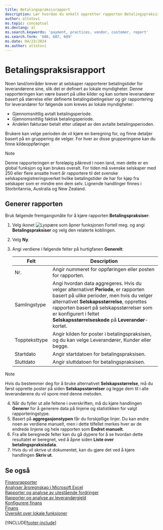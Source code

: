 ```yaml
---
title: Betalingspraksisrapport
description: Lær hvordan du enkelt oppretter rapporten Betalingspraksiser for leverandører og kunder.
author: altotovi
ms.topic: conceptual
ms.devlang: al
ms.search.keywords: 'payment, practices, vendor, customer, report'
ms.search.form: '686, 687, 689'
ms.date: 04/23/2024
ms.author: altotovi
--- 
```


# <a name="payment-practices-report"></a>Betalingspraksisrapport

Noen land/områder krever at selskaper rapporterer betalingstider for leverandørene sine, slik det er definert av lokale myndigheter. Denne rapporteringen kan være basert på ulike kilder og kan sortere leverandører basert på størrelse eller definerte betalingsbetingelser og gir rapportering for leverandører for følgende som kreves av lokale myndigheter:  

- Gjennomsnittlig avtalt betalingsperiode.  
- Gjennomsnittlig faktisk betalingsperiode.   
- Andelen fakturaer betalt etter utløpet av den avtalte betalingsperioden. 

Brukere kan velge perioden de vil kjøre en beregning for, og finne detaljer basert på en gruppering de velger. For hver av disse grupperingene kan du finne kildeoppføringer. 

> [!NOTE]
> Denne rapporteringen er foreløpig påkrevd i noen land, men dette er en global funksjon og kan brukes overalt. For tiden må svenske selskaper med 250 eller flere ansatte hvert år rapportere til det svenske selskapsregistreringsverket hvilke betalingstider de har for kjøp fra selskaper som er mindre enn dem selv. Lignende handlinger finnes i Storbritannia, Australia og New Zealand.  

## <a name="generate-the-report"></a>Generer rapporten

Bruk følgende fremgangsmåte for å kjøre rapporten **Betalingspraksiser**:

1. Velg ikonet ![Lyspære som åpner funksjonen Fortell meg.](media/ui-search/search_small.png "Fortell hva du vil gjøre") og angi **Betalingspraksiser** og velg den relaterte koblingen. 
2. Velg **Ny**.
3. Angi verdiene i følgende felter på hurtigfanen **Generelt**:

   | Felt | Description |
   |---------|-----------------------------------|
   | Nr. | Angir nummeret for oppføringen eller posten for rapporten. |
   | Samlingstype | Angi hvordan data aggregeres. Hvis du velger alternativet **Periode**, er rapporten basert på ulike perioder, men hvis du velger alternativet **Selskapsstørrelse**, opprettes rapporten basert på selskapsstørrelser som er konfigurert i feltet **Selskapsstørrelseskode** på **Leverandør**-kortet. |
   | Toppteksttype | Angir kilden for poster i betalingspraksisen, og du kan velge Leverandører, Kunder eller begge. |
   | Startdato | Angir startdatoen for betalingspraksisen. |
   | Sluttdato | Angir sluttdatoen for betalingspraksisen. |

> [!NOTE]
> Hvis du bestemmer deg for å bruke alternativet **Selskapsstørrelse**, må du først opprette poster på siden **Selskapsstørrelser** og legge dem til i alle leverandørene du vil spore med denne metoden.

4. Når du fyller ut alle feltene i overskriften, må du kjøre handlingen **Generer** for å generere data på linjene og statistikken for valgt rapporteringstype.
5. Basert på **aggregasjonstypen** får du forskjellige linjer. Du kan endre noen av verdiene manuelt, men i dette tilfellet merkes hver av de endrede linjene og hele rapporten som **Endret manuelt**.
6. Fra alle beregnede felter kan du gå dypere for å se hvordan dette resultatet er beregnet, ved å åpne siden **Liste over betalingspraksisdata**.
7. Hvis du vil skrive ut dokumentet, kan du gjøre det ved å kjøre handlingen **Skriv ut**.

## <a name="see-also"></a>Se også

[Finansrapporter](finance-reports.md)  
[Analyser årsregnskap i Microsoft Excel](finance-analyze-excel.md)  
[Rapporter og analyse av utestående fordringer](receivables-reports.md)  
[Rapporter og analyse av leverandørgjeld](payables-reports.md)  
[Konfigurere finans](finance-setup-finance.md)  
[Finans](finance.md)  
[Oversikt over lokale funksjoner](about-localization.md)  

[!INCLUDE[footer-include](includes/footer-banner.md)]
